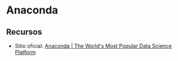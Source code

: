 # Anaconda

## Recursos
* Sitio oficial: [Anaconda | The World's Most Popular Data Science Platform](https://www.anaconda.com/)

